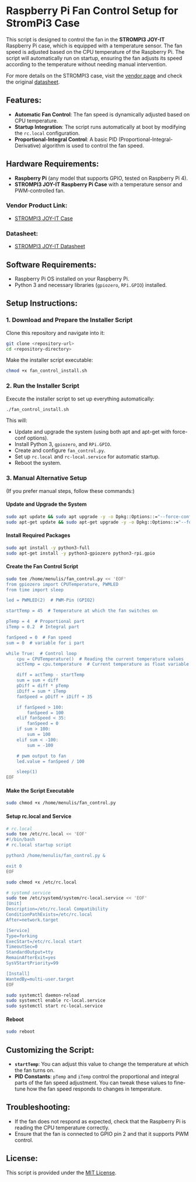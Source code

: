 # Raspberry Pi Fan Control Setup for StromPi3 Case

This script is designed to control the fan in the **STROMPI3 JOY-IT** Raspberry Pi case, which is equipped with a temperature sensor. The fan speed is adjusted based on the CPU temperature of the Raspberry Pi. The script will automatically run on startup, ensuring the fan adjusts its speed according to the temperature without needing manual intervention.

For more details on the STROMPI3 case, visit the [vendor page](https://joy-it.net/en/products/RB-StromPi3-Case) and check the original [datasheet](link-to-datasheet).

## Features:
- **Automatic Fan Control**: The fan speed is dynamically adjusted based on CPU temperature.
- **Startup Integration**: The script runs automatically at boot by modifying the `rc.local` configuration.
- **Proportional-Integral Control**: A basic PID (Proportional-Integral-Derivative) algorithm is used to control the fan speed.

## Hardware Requirements:
- **Raspberry Pi** (any model that supports GPIO, tested on Raspberry Pi 4).
- **STROMPI3 JOY-IT Raspberry Pi Case** with a temperature sensor and PWM-controlled fan.

### Vendor Product Link:
- [STROMPI3 JOY-IT Case](https://joy-it.net/en/products/RB-StromPi3-Case)

### Datasheet:
- [STROMPI3 JOY-IT Datasheet](link-to-datasheet)

## Software Requirements:
- Raspberry Pi OS installed on your Raspberry Pi.
- Python 3 and necessary libraries (`gpiozero`, `RPi.GPIO`) installed.

## Setup Instructions:

### 1. **Download and Prepare the Installer Script**
Clone this repository and navigate into it:

```bash
git clone <repository-url>
cd <repository-directory>
```

Make the installer script executable:

```bash
chmod +x fan_control_install.sh
```

### 2. **Run the Installer Script**
Execute the installer script to set up everything automatically:

```bash
./fan_control_install.sh
```

This will:
- Update and upgrade the system (using both apt and apt-get with force-conf options).
- Install Python 3, `gpiozero`, and `RPi.GPIO`.
- Create and configure `fan_control.py`.
- Set up `rc.local` and `rc-local.service` for automatic startup.
- Reboot the system.

### 3. **Manual Alternative Setup**
(If you prefer manual steps, follow these commands:)

#### **Update and Upgrade the System**
```bash
sudo apt update && sudo apt upgrade -y -o Dpkg::Options::="--force-confdef" -o Dpkg::Options::="--force-confold"
sudo apt-get update && sudo apt-get upgrade -y -o Dpkg::Options::="--force-confdef" -o Dpkg::Options::="--force-confold"
```

#### **Install Required Packages**
```bash
sudo apt install -y python3-full
sudo apt-get install -y python3-gpiozero python3-rpi.gpio
```

#### **Create the Fan Control Script**
```bash
sudo tee /home/menulis/fan_control.py << 'EOF'
from gpiozero import CPUTemperature, PWMLED
from time import sleep

led = PWMLED(2)  # PWM-Pin (GPIO2)

startTemp = 45  # Temperature at which the fan switches on

pTemp = 4  # Proportional part
iTemp = 0.2  # Integral part

fanSpeed = 0  # Fan speed
sum = 0  # variable for i part

while True:  # Control loop
    cpu = CPUTemperature()  # Reading the current temperature values
    actTemp = cpu.temperature  # Current temperature as float variable

    diff = actTemp - startTemp
    sum = sum + diff
    pDiff = diff * pTemp
    iDiff = sum * iTemp
    fanSpeed = pDiff + iDiff + 35

    if fanSpeed > 100:
        fanSpeed = 100
    elif fanSpeed < 35:
        fanSpeed = 0
    if sum > 100:
        sum = 100
    elif sum < -100:
        sum = -100

    # pwm output to fan
    led.value = fanSpeed / 100

    sleep(1)
EOF
```

#### **Make the Script Executable**
```bash
sudo chmod +x /home/menulis/fan_control.py
```

#### **Setup rc.local and Service**
```bash
# rc.local
sudo tee /etc/rc.local << 'EOF'
#!/bin/bash
# rc.local startup script

python3 /home/menulis/fan_control.py &

exit 0
EOF

sudo chmod +x /etc/rc.local

# systemd service
sudo tee /etc/systemd/system/rc-local.service << 'EOF'
[Unit]
Description=/etc/rc.local Compatibility
ConditionPathExists=/etc/rc.local
After=network.target

[Service]
Type=forking
ExecStart=/etc/rc.local start
TimeoutSec=0
StandardOutput=tty
RemainAfterExit=yes
SysVStartPriority=99

[Install]
WantedBy=multi-user.target
EOF

sudo systemctl daemon-reload
sudo systemctl enable rc-local.service
sudo systemctl start rc-local.service
```

#### **Reboot**
```bash
sudo reboot
```

## Customizing the Script:
- **`startTemp`**: You can adjust this value to change the temperature at which the fan turns on.
- **PID Constants**: `pTemp` and `iTemp` control the proportional and integral parts of the fan speed adjustment. You can tweak these values to fine-tune how the fan speed responds to changes in temperature.

## Troubleshooting:
- If the fan does not respond as expected, check that the Raspberry Pi is reading the CPU temperature correctly.
- Ensure that the fan is connected to GPIO pin 2 and that it supports PWM control.

## License:
This script is provided under the [MIT License](LICENSE).
